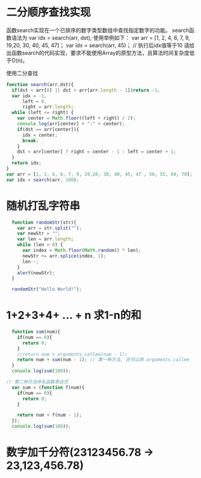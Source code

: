 # 二分顺序查找实现

函数search实现在一个已排序的数字类型数组中查找指定数字的功能。
search函数语法为
var idx = search(arr, dst);
使用举例如下：
var arr = [1, 2, 4, 6, 7, 9, 19,20, 30, 40, 45, 47]；
var idx = search(arr, 45)； // 执行后idx值等于10
请给出函数search的代码实现，要求不能使用Array的原型方法，且算法时间复杂度低于O(n)。


使用二分查找
```javascript
function search(arr,dst){
  if(dst < arr[0] || dst > arr[arr.length - 1])return -1;
  var idx = -1,
      left = 0,
      right = arr.length;
  while (left <= right) {
    var center = Math.floor((left + right) / 2);
    console.log(arr[center] + ":" + center);
    if(dst == arr[center]){
      idx = center;
      break;
    }
    dst < arr[center] ? right = center - 1 : left = center + 1;
  }
  return idx;
}
var arr = [1, 2, 4, 6, 7, 9, 19,20, 30, 40, 45, 47 , 50, 55, 60, 70];
var idx = search(arr, 100);
```
# 随机打乱字符串
```javascript
  function randomStr(str){
    var arr = str.split("");
    var newStr = "";
    var len = arr.length;
    while (len > 0) {
      var index = Math.floor(Math.random() * len);
      newStr += arr.splice(index, 1);
      len--;
    }
    alert(newStr);
  }

  randomStr("Hello World!");
  ```
# 1+2+3+4+ ... + n 求1-n的和
```javascript
  function sum(num){
    if(num == 0){
      return 0;
    }
    //return num + arguments.callee(num - 1);
    return num + sum(num - 1); // 第一种方法, 还可以用 arguments.callee
  }
  console.log(sum(100));

// 第二种方法命名函数表达式
  var sum = (function f(num){
    if(num == 0){
      return 0;
    }

    return num + f(num - 1);
  });
  console.log(sum(100));
```
# 数字加千分符(23123456.78 -> 23,123,456.78)
